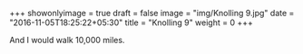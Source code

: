 +++
showonlyimage = true
draft = false
image = "img/Knolling 9.jpg"
date = "2016-11-05T18:25:22+05:30"
title = "Knolling 9"
weight = 0
+++

And I would walk 10,000 miles.

